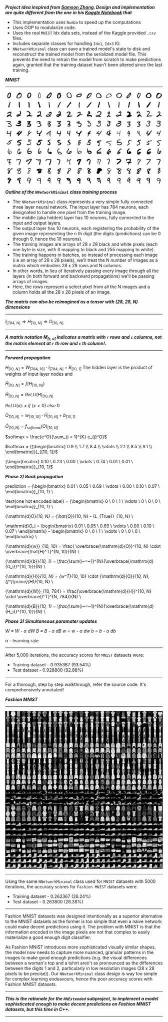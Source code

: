 ___Project idea inspired from [Samson Zhang](https://www.youtube.com/watch?v=w8yWXqWQYmU). Design and implementation are quite different from the one in his [Kaggle Notebook](https://www.kaggle.com/code/wwsalmon/simple-mnist-nn-from-scratch-numpy-no-tf-keras/notebook) that___

- This implementation uses `Numba` to speed up the computations
- Uses OOP to modularize code.
- Uses the real `MNIST` Idx data sets, instead of the Kaggle provided `.csv` files.
- Includes separate classes for handling `Idx1`, `Idx3` IO.
- `NNetworkMinimal` class can save a trained model's state to disk and reconstruct the trained model from the serialized model file. This prevents the need to retrain the model from scratch to make predictions again, granted that the training dataset hasn't been altered since the last training.

___MNIST___

----------------
![MNIST](./readme/MnistExamplesModified.png)

___Outline of the `NNetworkMinimal` class training process___

- The `NNetworkMinimal` class represents a very simple fully connected three layer neural network. The input layer has 784 neurons, each designated to handle one pixel from the training image.
- The middle (aka hidden) layer has 10 neurons, fully connected to the input and output layers.
- The output layer has 10 neurons, each registering the probability of the given image representing the n th digit (the digits (predictions) can be 0 through 9, hence the 10 neurons).
- The training images are arrays of 28 x 28 black and white pixels (each one byte in size, with 0 mapping to black and 255 mapping to white).
- The training happens in batches, so instead of processing each image (i.e an array of 28 x 28 pixels), we'll treat the N number of images as a matrix which embodies 28 x 28 rows and N columns.
- In other words, in lieu of iteratively passing every image through all the layers (in both forward and backward propagations) we'll be passing arrays of images.
- Here, the rows represent a select pixel from all the N images and a column holds all the 28 x 28 pixels of an image.

___The matrix can also be reimagined as a tensor with (28, 28, N) dimensions___

----------------
$`I_{[784, ~N]} \Longrightarrow H_{[10, ~N]} \Longrightarrow O_{[10, ~N]}`$

-----------------
___A matrix notation $`M_{[r,~c]}`$ indicates a matrix with `r` rows and `c` columns, not the matrix element at `r` th row and `c` th column!.___

-----------------

___Forward propagation___

$`H_{[10, ~N]} = W_{[784, ~10]} \cdot I_{[784, ~N]} + B_{[10, ~1]}`$
The hidden layer is the product of weights of input layer nodes and 

$`{\hat{H}}_{[10, ~N]} = {f(H_{[10, ~N]})}`$

$`{\hat{H}}_{[10, N]} = {ReLU(H)}_{[10, N]}`$

$`ReLU(x): ~ x ~ if ~ (x > 0) ~ else ~ 0`$

$`{O}_{[10, N]} = {w}_{[10, 10]} \cdot {\hat{H}}_{[10, N]} + {b}_{[10, 1]}`$

$`{\hat{O}}_{[10, N]} = {f_{softmax}(O)}_{[10, N]}`$

$`softmax = \frac{e^O}{\sum_{j = 1}^{K} e_{j}^O}`$

$`softmax = ({\begin{bmatrix}
0.9 \\
1.7 \\
8.4 \\
\vdots \\
2.1 \\
8.5 \\
9.1 \\
\end{bmatrix}})_{[10, 1]}`$

{\begin{bmatrix}
0.10 \\
0.23 \\
0.00 \\
\vdots \\
0.74 \\
0.01 \\
0.01 \\
\end{bmatrix}}_{10, 1}$


___Phase 2) Back propagation___

prediction = {\begin{bmatrix}
0.01 \\
0.05 \\
0.69 \\
\vdots \\
0.00 \\
0.10 \\
0.07 \\
\end{bmatrix}}_{10, 1} \\

\text{one hot encoded label} = {\begin{bmatrix}
0 \\
0 \\
1 \\
\vdots \\
0 \\
0 \\
0 \\
\end{bmatrix}}_{10, 1} \\

{\mathrm{d}O}_{10, N} = {\hat{O}}_{10, N} - {L_{True}}_{10, N} \\

\mathrm{d}O_i = \begin{bmatrix}
0.01 \\
0.05 \\
0.69 \\
\vdots \\
0.00 \\
0.10 \\
0.07 \\
\end{bmatrix} - \begin{bmatrix}
0 \\
0 \\
1 \\
\vdots \\
0 \\
0 \\
0 \\
\end{bmatrix} \\

{\mathrm{d}{w}}_{10, 10} = \frac{  \overbrace{\mathrm{d}{O}}^{10, N} \cdot   \overbrace{\hat{H}^T}^{N, 10}}{N} \\

{\mathrm{d}{b}}_{10, 1} =  \frac{\sum_{i~=~1}^{N}{\overbrace{\mathrm{d}{O_i}}^{10, 1}}}{N} \\

{\mathrm{d}{H}}_{10, N} = {w^T}_{10, 10} \cdot {\mathrm{d}{O}}_{10, N}, {f^{\prime}(H)}_{10, N} \\

{\mathrm{d}{W}}_{10, 784} = \frac{\overbrace{\mathrm{d}{H}}^{10, N} \cdot \overbrace{I^T}^{N, 784}}{N} \\

{\mathrm{d}{B}}_{10, 1} = \frac{\sum_{i~=~1}^{N}{\overbrace{\mathrm{d}{H_i}}^{10, 1}}}{N} \\



___Phase 3) Simultaneous paramater updates___


_W = W - $`\alpha`$ dW_
_B = B - $`\alpha`$ dB_
_w = w - $`\alpha`$ dw_
_b = b - $`\alpha`$ db_

$`\alpha`$ - learning rate

--------------
After 5,000 iterations, the accuracy scores for `MNIST` datasets were:
- Training dataset - 0.935367 (93.54%)
- Test dataset - 0.928800 (92.88%)
--------------

For a thorough, step by step walkthrough, refer the source code. It's comprehensively annotated!

___Fashion MNIST___

------------------------

![Fashion-MNIST](./readme/fashion-mnist-sprite.png)

--------------
Using the same `NNetworkMinimal` class used for `MNIST` datasets with 5000 iterations, the accuracy scores for `Fashion MNIST` datasets were:
- Training dataset - 0.262367 (26.24%)
- Test dataset - 0.263800 (26.38%)
--------------

Fashion MNIST datasets was designed intentionally as a superior alternative to the MNIST datasets as the former is too simple that even a naive network could make decent predictions using it. The problem with MNIST is that the information encoded in the image pixels are not that complex to easily materialize a good enough digit classifier.

As Fashion MNIST introduces more sophisticated visually similar shapes, the model now needs to capture more nuanced, granular patterns in the images to make good enough predictions (e.g. the visual differences between a woman's top and a tshirt aren't as pronounced as the differences between the digits 1 and 2, particularly in low resolution images (28 x 28 pixels to be precise)). Our `NNetworkMinimal` class design is way too simple for complex learning endeavours, hence the poor accuracy scores with Fashion MNIST datasets.

--------------
___This is the rationale for the `NNExtended` subproject, to implement a model sophisticated enough to make decent predictions on Fashion MNIST datasets, but this time in C++.___

--------------
